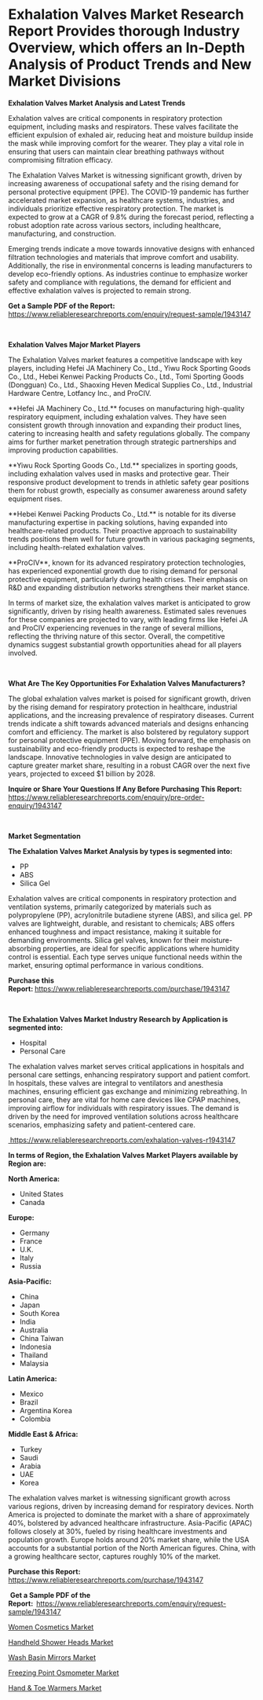 <p><h1>Exhalation Valves Market Research Report Provides thorough Industry Overview, which offers an In-Depth Analysis of Product Trends and New Market Divisions</h1></p><p><strong>Exhalation Valves Market Analysis and Latest Trends</strong></p>
<p><p>Exhalation valves are critical components in respiratory protection equipment, including masks and respirators. These valves facilitate the efficient expulsion of exhaled air, reducing heat and moisture buildup inside the mask while improving comfort for the wearer. They play a vital role in ensuring that users can maintain clear breathing pathways without compromising filtration efficacy.</p><p>The Exhalation Valves Market is witnessing significant growth, driven by increasing awareness of occupational safety and the rising demand for personal protective equipment (PPE). The COVID-19 pandemic has further accelerated market expansion, as healthcare systems, industries, and individuals prioritize effective respiratory protection. The market is expected to grow at a CAGR of 9.8% during the forecast period, reflecting a robust adoption rate across various sectors, including healthcare, manufacturing, and construction.</p><p>Emerging trends indicate a move towards innovative designs with enhanced filtration technologies and materials that improve comfort and usability. Additionally, the rise in environmental concerns is leading manufacturers to develop eco-friendly options. As industries continue to emphasize worker safety and compliance with regulations, the demand for efficient and effective exhalation valves is projected to remain strong.</p></p>
<p><strong>Get a Sample PDF of the Report:&nbsp;</strong> <a href="https://www.reliableresearchreports.com/enquiry/request-sample/1943147?utm_campaign=16&utm_medium=2&utm_source=Github&utm_content=ia&utm_term=05042025&utm_id=exhalation-valves">https://www.reliableresearchreports.com/enquiry/request-sample/1943147</a></p>
<p>&nbsp;</p>
<p><strong>Exhalation Valves Major Market Players</strong></p>
<p><p>The Exhalation Valves market features a competitive landscape with key players, including Hefei JA Machinery Co., Ltd., Yiwu Rock Sporting Goods Co., Ltd., Hebei Kenwei Packing Products Co., Ltd., Tomi Sporting Goods (Dongguan) Co., Ltd., Shaoxing Heven Medical Supplies Co., Ltd., Industrial Hardware Centre, Lotfancy Inc., and ProCIV. </p><p>**Hefei JA Machinery Co., Ltd.** focuses on manufacturing high-quality respiratory equipment, including exhalation valves. They have seen consistent growth through innovation and expanding their product lines, catering to increasing health and safety regulations globally. The company aims for further market penetration through strategic partnerships and improving production capabilities.</p><p>**Yiwu Rock Sporting Goods Co., Ltd.** specializes in sporting goods, including exhalation valves used in masks and protective gear. Their responsive product development to trends in athletic safety gear positions them for robust growth, especially as consumer awareness around safety equipment rises.</p><p>**Hebei Kenwei Packing Products Co., Ltd.** is notable for its diverse manufacturing expertise in packing solutions, having expanded into healthcare-related products. Their proactive approach to sustainability trends positions them well for future growth in various packaging segments, including health-related exhalation valves.</p><p>**ProCIV**, known for its advanced respiratory protection technologies, has experienced exponential growth due to rising demand for personal protective equipment, particularly during health crises. Their emphasis on R&D and expanding distribution networks strengthens their market stance.</p><p>In terms of market size, the exhalation valves market is anticipated to grow significantly, driven by rising health awareness. Estimated sales revenues for these companies are projected to vary, with leading firms like Hefei JA and ProCIV experiencing revenues in the range of several millions, reflecting the thriving nature of this sector. Overall, the competitive dynamics suggest substantial growth opportunities ahead for all players involved.</p></p>
<p>&nbsp;</p>
<p><strong>What Are The Key Opportunities For Exhalation Valves Manufacturers?</strong></p>
<p><p>The global exhalation valves market is poised for significant growth, driven by the rising demand for respiratory protection in healthcare, industrial applications, and the increasing prevalence of respiratory diseases. Current trends indicate a shift towards advanced materials and designs enhancing comfort and efficiency. The market is also bolstered by regulatory support for personal protective equipment (PPE). Moving forward, the emphasis on sustainability and eco-friendly products is expected to reshape the landscape. Innovative technologies in valve design are anticipated to capture greater market share, resulting in a robust CAGR over the next five years, projected to exceed $1 billion by 2028.</p></p>
<p><strong>Inquire or Share Your Questions If Any Before Purchasing This Report:</strong> <a href="https://www.reliableresearchreports.com/enquiry/pre-order-enquiry/1943147?utm_campaign=16&utm_medium=2&utm_source=Github&utm_content=ia&utm_term=05042025&utm_id=exhalation-valves">https://www.reliableresearchreports.com/enquiry/pre-order-enquiry/1943147</a></p>
<p>&nbsp;</p>
<p><strong>Market Segmentation</strong></p>
<p><strong>The Exhalation Valves Market Analysis by types is segmented into:</strong></p>
<p><ul><li>PP</li><li>ABS</li><li>Silica Gel</li></ul></p>
<p><p>Exhalation valves are critical components in respiratory protection and ventilation systems, primarily categorized by materials such as polypropylene (PP), acrylonitrile butadiene styrene (ABS), and silica gel. PP valves are lightweight, durable, and resistant to chemicals; ABS offers enhanced toughness and impact resistance, making it suitable for demanding environments. Silica gel valves, known for their moisture-absorbing properties, are ideal for specific applications where humidity control is essential. Each type serves unique functional needs within the market, ensuring optimal performance in various conditions.</p></p>
<p><strong>Purchase this Report:&nbsp;</strong><a href="https://www.reliableresearchreports.com/purchase/1943147?utm_campaign=16&utm_medium=2&utm_source=Github&utm_content=ia&utm_term=05042025&utm_id=exhalation-valves">https://www.reliableresearchreports.com/purchase/1943147</a></p>
<p>&nbsp;</p>
<p><strong>The Exhalation Valves Market Industry Research by Application is segmented into:</strong></p>
<p><ul><li>Hospital</li><li>Personal Care</li></ul></p>
<p><p>The exhalation valves market serves critical applications in hospitals and personal care settings, enhancing respiratory support and patient comfort. In hospitals, these valves are integral to ventilators and anesthesia machines, ensuring efficient gas exchange and minimizing rebreathing. In personal care, they are vital for home care devices like CPAP machines, improving airflow for individuals with respiratory issues. The demand is driven by the need for improved ventilation solutions across healthcare scenarios, emphasizing safety and patient-centered care.</p></p>
<p><a href="https://www.reliableresearchreports.com/exhalation-valves-r1943147?utm_campaign=16&utm_medium=2&utm_source=Github&utm_content=ia&utm_term=05042025&utm_id=exhalation-valves">&nbsp;https://www.reliableresearchreports.com/exhalation-valves-r1943147</a></p>
<p><strong>In terms of Region, the Exhalation Valves Market Players available by Region are:</strong></p>
<p>
    <p> <strong> North America: </strong>
        <ul>
            <li>United States</li>
            <li>Canada</li>
        </ul>
        </p> 
    <p> <strong> Europe: </strong>
        <ul>
            <li>Germany</li>
            <li>France</li>
            <li>U.K.</li>
            <li>Italy</li>
            <li>Russia</li>
        </ul>
        </p> 
    <p> <strong> Asia-Pacific: </strong>
        <ul>
            <li>China</li>
            <li>Japan</li>
            <li>South Korea</li>
            <li>India</li>
            <li>Australia</li>
            <li>China Taiwan</li>
            <li>Indonesia</li>
            <li>Thailand</li>
            <li>Malaysia</li>
        </ul>
        </p> 
    <p> <strong> Latin America: </strong>
        <ul>
            <li>Mexico</li>
            <li>Brazil</li>
            <li>Argentina Korea</li>
            <li>Colombia</li>
        </ul>
        </p> 
    <p> <strong> Middle East & Africa: </strong>
        <ul>
            <li>Turkey</li>
            <li>Saudi</li>
            <li>Arabia</li>
            <li>UAE</li>
            <li>Korea</li>
        </ul>
    </p>
    </p>
<p><p>The exhalation valves market is witnessing significant growth across various regions, driven by increasing demand for respiratory devices. North America is projected to dominate the market with a share of approximately 40%, bolstered by advanced healthcare infrastructure. Asia-Pacific (APAC) follows closely at 30%, fueled by rising healthcare investments and population growth. Europe holds around 20% market share, while the USA accounts for a substantial portion of the North American figures. China, with a growing healthcare sector, captures roughly 10% of the market.</p></p>
<p><strong>Purchase this Report: </strong><a href="https://www.reliableresearchreports.com/purchase/1943147?utm_campaign=16&utm_medium=2&utm_source=Github&utm_content=ia&utm_term=05042025&utm_id=exhalation-valves">https://www.reliableresearchreports.com/purchase/1943147</a></p>
<p>&nbsp;<strong>Get a Sample PDF of the Report:&nbsp;&nbsp;</strong><a href="https://www.reliableresearchreports.com/enquiry/request-sample/1943147?utm_campaign=16&utm_medium=2&utm_source=Github&utm_content=ia&utm_term=05042025&utm_id=exhalation-valves">https://www.reliableresearchreports.com/enquiry/request-sample/1943147</a></p>
<p><strong></strong></p>
<p><p><a href="https://github.com/syskamazucqa/Market-Research-Report-List-1/blob/main/women-cosmetics-market.md?utm_campaign=16&utm_medium=2&utm_source=Github&utm_content=ia&utm_term=05042025&utm_id=exhalation-valves">Women Cosmetics Market</a></p><p><a href="https://github.com/cezilfinerv9/Market-Research-Report-List-1/blob/main/handheld-shower-heads-market.md?utm_campaign=16&utm_medium=2&utm_source=Github&utm_content=ia&utm_term=05042025&utm_id=exhalation-valves">Handheld Shower Heads Market</a></p><p><a href="https://github.com/lelkohydesyj/Market-Research-Report-List-1/blob/main/wash-basin-mirrors-market.md?utm_campaign=16&utm_medium=2&utm_source=Github&utm_content=ia&utm_term=05042025&utm_id=exhalation-valves">Wash Basin Mirrors Market</a></p><p><a href="https://github.com/cachaskluwe/Market-Research-Report-List-1/blob/main/freezing-point-osmometer-market.md?utm_campaign=16&utm_medium=2&utm_source=Github&utm_content=ia&utm_term=05042025&utm_id=exhalation-valves">Freezing Point Osmometer Market</a></p><p><a href="https://github.com/thanenegenqa/Market-Research-Report-List-1/blob/main/hand-toe-warmers-market.md?utm_campaign=16&utm_medium=2&utm_source=Github&utm_content=ia&utm_term=05042025&utm_id=exhalation-valves">Hand & Toe Warmers Market</a></p></p>